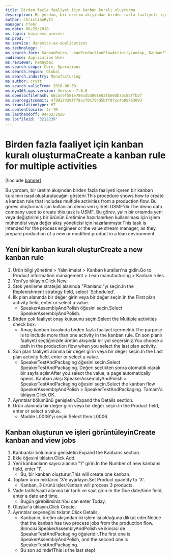 ```yaml
---
title: Birden fazla faaliyet için kanban kuralı oluşturma
description: Bu yordam, bir üretim akışından birden fazla faaliyeti içeren bir kanban kuralının nasıl oluşturulacağını gösterir.
author: ChristianRytt
manager: tfehr
ms.date: 08/29/2018
ms.topic: business-process
ms.prod: ''
ms.service: dynamics-ax-applications
ms.technology: ''
ms.search.form: KanbanRules, LeanProductionFlowActivityLookup, KanbanFlowSelection, InventItemIdLookupSimple, KanbanCreateScheduled, Kanban
audience: Application User
ms.reviewer: kamaybac
ms.search.scope: Core, Operations
ms.search.region: Global
ms.search.industry: Manufacturing
ms.author: crytt
ms.search.validFrom: 2016-06-30
ms.dyn365.ops.version: Version 7.0.0
ms.openlocfilehash: 68cac0f581e786cdb3801e03fb60db7bc05ffb2f
ms.sourcegitcommit: 4f9912439ff78acf0c754d5bff972c4b85763093
ms.translationtype: HT
ms.contentlocale: tr-TR
ms.lasthandoff: 04/02/2020
ms.locfileid: "3212239"
---
```

# <a name="create-a-kanban-rule-for-multiple-activities"></a><span data-ttu-id="203d2-103">Birden fazla faaliyet için kanban kuralı oluşturma</span><span class="sxs-lookup"><span data-stu-id="203d2-103">Create a kanban rule for multiple activities</span></span>

[!include [banner](../../includes/banner.md)]

<span data-ttu-id="203d2-104">Bu yordam, bir üretim akışından birden fazla faaliyeti içeren bir kanban kuralının nasıl oluşturulacağını gösterir.</span><span class="sxs-lookup"><span data-stu-id="203d2-104">This procedure shows how to create a kanban rule that includes multiple activities from a production flow.</span></span> <span data-ttu-id="203d2-105">Bu görevi oluşturmak için kullanılan demo veri şirketi USMF'dir.</span><span class="sxs-lookup"><span data-stu-id="203d2-105">The demo data company used to create this task is USMF.</span></span> <span data-ttu-id="203d2-106">Bu görev, yalın bir ortamda yeni veya değiştirilmiş bir ürünün üretimine hazırlanırken kullanılması için işlem mühendisi veya değer akışı yöneticisi için hazırlanmıştır.</span><span class="sxs-lookup"><span data-stu-id="203d2-106">This task is intended for the process engineer or the value stream manager, as they prepare production of a new or modified product in a lean environment.</span></span>


## <a name="create-a-new-kanban-rule"></a><span data-ttu-id="203d2-107">Yeni bir kanban kuralı oluştur</span><span class="sxs-lookup"><span data-stu-id="203d2-107">Create a new kanban rule</span></span>
1. <span data-ttu-id="203d2-108">Ürün bilgi yönetimi > Yalın imalat > Kanban kuralları'na gidin.</span><span class="sxs-lookup"><span data-stu-id="203d2-108">Go to Product information management > Lean manufacturing > Kanban rules.</span></span>
2. <span data-ttu-id="203d2-109">Yeni'ye tıklayın.</span><span class="sxs-lookup"><span data-stu-id="203d2-109">Click New.</span></span>
3. <span data-ttu-id="203d2-110">Stok yenileme stratejisi alanında "Planlandı"yı seçin.</span><span class="sxs-lookup"><span data-stu-id="203d2-110">In the Replenishment strategy field, select 'Scheduled'.</span></span>
4. <span data-ttu-id="203d2-111">İlk plan alanında bir değer girin veya bir değer seçin.</span><span class="sxs-lookup"><span data-stu-id="203d2-111">In the First plan activity field, enter or select a value.</span></span>
    * <span data-ttu-id="203d2-112">SpeakerAssemblyAndPolish öğesini seçin.</span><span class="sxs-lookup"><span data-stu-id="203d2-112">Select SpeakerAssemblyAndPolish.</span></span>  
5. <span data-ttu-id="203d2-113">Birden çok faaliyet onay kutusunu seçin.</span><span class="sxs-lookup"><span data-stu-id="203d2-113">Select the Multiple activities check box.</span></span>
    * <span data-ttu-id="203d2-114">Amaç kanban kuralında birden fazla faaliyet içermektir.</span><span class="sxs-lookup"><span data-stu-id="203d2-114">The purpose is to include more than one activity in the kanban rule.</span></span> <span data-ttu-id="203d2-115">En son planlı faaliyeti seçtiğinizde üretim akışında bir yol seçersiniz.</span><span class="sxs-lookup"><span data-stu-id="203d2-115">You choose a path in the production flow when you select the last plan activity.</span></span>  
6. <span data-ttu-id="203d2-116">Son plan faaliyeti alanına bir değer girin veya bir değer seçin.</span><span class="sxs-lookup"><span data-stu-id="203d2-116">In the Last plan activity field, enter or select a value.</span></span>
    * <span data-ttu-id="203d2-117">SpeakerTestAndPackaging öğesini seçin.</span><span class="sxs-lookup"><span data-stu-id="203d2-117">Select SpeakerTestAndPackaging.</span></span> <span data-ttu-id="203d2-118">Değeri seçtikten sonra otomatik olarak bir sayfa açılır.</span><span class="sxs-lookup"><span data-stu-id="203d2-118">After you select the value, a page automatically opens.</span></span> <span data-ttu-id="203d2-119">Kanban akışı SpeakerAssemblyAndPolish > SpeakerTestAndPackaging öğesini seçin.</span><span class="sxs-lookup"><span data-stu-id="203d2-119">Select the kanban flow SpeakerAssemblyAndPolish > SpeakerTestAndPackaging.</span></span> <span data-ttu-id="203d2-120">Tamam'a tıklayın.</span><span class="sxs-lookup"><span data-stu-id="203d2-120">Click OK.</span></span>  
7. <span data-ttu-id="203d2-121">Ayrıntılar bölümünü genişletin.</span><span class="sxs-lookup"><span data-stu-id="203d2-121">Expand the Details section.</span></span>
8. <span data-ttu-id="203d2-122">Ürün alanında bir değer girin veya bir değer seçin.</span><span class="sxs-lookup"><span data-stu-id="203d2-122">In the Product field, enter or select a value.</span></span>
    * <span data-ttu-id="203d2-123">Madde L0006'yı seçin.</span><span class="sxs-lookup"><span data-stu-id="203d2-123">Select Item L0006.</span></span>  

## <a name="create-kanban-and-view-jobs"></a><span data-ttu-id="203d2-124">Kanban oluşturun ve işleri görüntüleyin</span><span class="sxs-lookup"><span data-stu-id="203d2-124">Create kanban and view jobs</span></span>
1. <span data-ttu-id="203d2-125">Kanbanlar bölümünü genişletin.</span><span class="sxs-lookup"><span data-stu-id="203d2-125">Expand the Kanbans section.</span></span>
2. <span data-ttu-id="203d2-126">Ekle öğesini tıklatın.</span><span class="sxs-lookup"><span data-stu-id="203d2-126">Click Add.</span></span>
3. <span data-ttu-id="203d2-127">Yeni kanbanların sayısı alanına "1" girin.</span><span class="sxs-lookup"><span data-stu-id="203d2-127">In the Number of new kanbans field, enter '1'.</span></span>
    * <span data-ttu-id="203d2-128">Bu, bir kanban oluşturur.</span><span class="sxs-lookup"><span data-stu-id="203d2-128">This will create one kanban.</span></span>  
4. <span data-ttu-id="203d2-129">Toplam ürün miktarını '3'e ayarlayın.</span><span class="sxs-lookup"><span data-stu-id="203d2-129">Set Product quantity to '3'.</span></span>
    * <span data-ttu-id="203d2-130">Kanban, 3 ürünü işler.</span><span class="sxs-lookup"><span data-stu-id="203d2-130">Kanban will process 3 products.</span></span>  
5. <span data-ttu-id="203d2-131">Vade tarihi/saati alanına bir tarih ve saat girin.</span><span class="sxs-lookup"><span data-stu-id="203d2-131">In the Due date/time field, enter a date and time.</span></span>
    * <span data-ttu-id="203d2-132">Bugün girebilirsiniz.</span><span class="sxs-lookup"><span data-stu-id="203d2-132">You can enter Today.</span></span>  
6. <span data-ttu-id="203d2-133">Oluştur'a tıklayın.</span><span class="sxs-lookup"><span data-stu-id="203d2-133">Click Create.</span></span>
7. <span data-ttu-id="203d2-134">Ayrıntılar seçeneğini tıklatın.</span><span class="sxs-lookup"><span data-stu-id="203d2-134">Click Details.</span></span>
    * <span data-ttu-id="203d2-135">Kanbanın, üretim akışından iki işlem işi olduğuna dikkat edin.</span><span class="sxs-lookup"><span data-stu-id="203d2-135">Notice that the kanban has two process jobs from the production flow.</span></span> <span data-ttu-id="203d2-136">Birincisi SpeakerAssemblyAndPolish ve ikincisi de SpeakerTestAndPackaging öğeleridir.</span><span class="sxs-lookup"><span data-stu-id="203d2-136">The first one is SpeakerAssemblyAndPolish, and the second one is SpeakerTestAndPackaging.</span></span>  
    * <span data-ttu-id="203d2-137">Bu son adımdır!</span><span class="sxs-lookup"><span data-stu-id="203d2-137">This is the last step!</span></span>  

